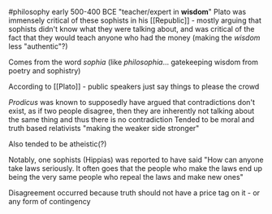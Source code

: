 #philosophy 
early 500-400 BCE "teacher/expert in **wisdom**"
Plato was immensely critical of these sophists in his [[Republic]] - mostly arguing that sophists didn't know what they were talking about, and was critical of the fact that they would teach anyone who had the money (making the *wisdom* less "authentic"?)

Comes from the word *sophia* (like *philosophia*... gatekeeping wisdom from poetry and sophistry)

According to [[Plato]] - public speakers just say things to please the crowd

*Prodicus* was known to supposedly have argued that contradictions don't exist, as if two people disagree, then they are inherently not talking about the same thing and thus there is no contradiction
Tended to be moral and truth based relativists "making the weaker side stronger"

Also tended to be atheistic(?)

Notably, one sophists (Hippias) was reported to have said "How can anyone take laws seriously. It often goes that the people who make the laws end up being the very same people who repeal the laws and make new ones"

Disagreement occurred because truth should not have a price tag on it - or any form of contingency